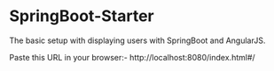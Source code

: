 # SpringBoot-Starter
The basic setup with displaying users with SpringBoot and AngularJS.

Paste this URL in your browser:-
http://localhost:8080/index.html#/
